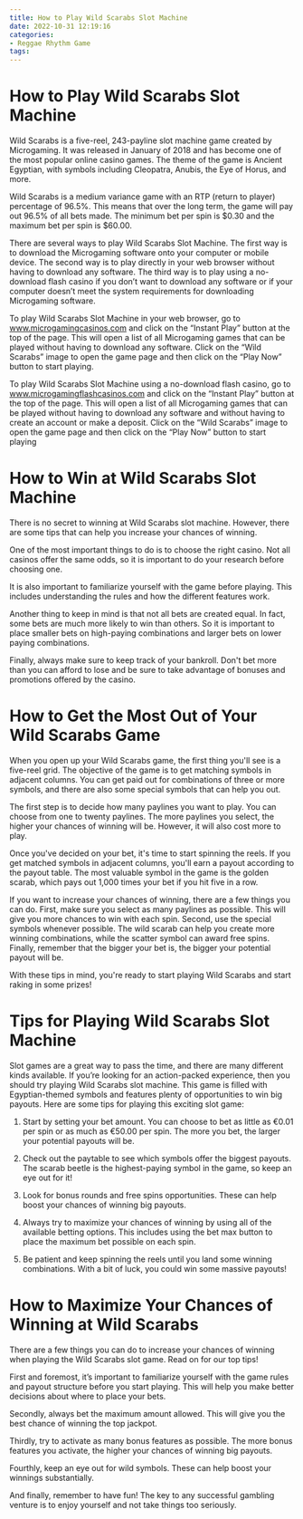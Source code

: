 ```yaml
---
title: How to Play Wild Scarabs Slot Machine
date: 2022-10-31 12:19:16
categories:
- Reggae Rhythm Game
tags:
---
```



#  How to Play Wild Scarabs Slot Machine

Wild Scarabs is a five-reel, 243-payline slot machine game created by Microgaming. It was released in January of 2018 and has become one of the most popular online casino games. The theme of the game is Ancient Egyptian, with symbols including Cleopatra, Anubis, the Eye of Horus, and more.

Wild Scarabs is a medium variance game with an RTP (return to player) percentage of 96.5%. This means that over the long term, the game will pay out 96.5% of all bets made. The minimum bet per spin is $0.30 and the maximum bet per spin is $60.00.

There are several ways to play Wild Scarabs Slot Machine. The first way is to download the Microgaming software onto your computer or mobile device. The second way is to play directly in your web browser without having to download any software. The third way is to play using a no-download flash casino if you don’t want to download any software or if your computer doesn’t meet the system requirements for downloading Microgaming software.

To play Wild Scarabs Slot Machine in your web browser, go to www.microgamingcasinos.com and click on the “Instant Play” button at the top of the page. This will open a list of all Microgaming games that can be played without having to download any software. Click on the “Wild Scarabs” image to open the game page and then click on the “Play Now” button to start playing.

To play Wild Scarabs Slot Machine using a no-download flash casino, go to www.microgamingflashcasinos.com and click on the “Instant Play” button at the top of the page. This will open a list of all Microgaming games that can be played without having to download any software and without having to create an account or make a deposit. Click on the “Wild Scarabs” image to open the game page and then click on the “Play Now” button to start playing

#  How to Win at Wild Scarabs Slot Machine

There is no secret to winning at Wild Scarabs slot machine. However, there are some tips that can help you increase your chances of winning.

One of the most important things to do is to choose the right casino. Not all casinos offer the same odds, so it is important to do your research before choosing one.

It is also important to familiarize yourself with the game before playing. This includes understanding the rules and how the different features work.

Another thing to keep in mind is that not all bets are created equal. In fact, some bets are much more likely to win than others. So it is important to place smaller bets on high-paying combinations and larger bets on lower paying combinations.

Finally, always make sure to keep track of your bankroll. Don't bet more than you can afford to lose and be sure to take advantage of bonuses and promotions offered by the casino.

#  How to Get the Most Out of Your Wild Scarabs Game

When you open up your Wild Scarabs game, the first thing you'll see is a five-reel grid. The objective of the game is to get matching symbols in adjacent columns. You can get paid out for combinations of three or more symbols, and there are also some special symbols that can help you out.

The first step is to decide how many paylines you want to play. You can choose from one to twenty paylines. The more paylines you select, the higher your chances of winning will be. However, it will also cost more to play.

Once you've decided on your bet, it's time to start spinning the reels. If you get matched symbols in adjacent columns, you'll earn a payout according to the payout table. The most valuable symbol in the game is the golden scarab, which pays out 1,000 times your bet if you hit five in a row.

If you want to increase your chances of winning, there are a few things you can do. First, make sure you select as many paylines as possible. This will give you more chances to win with each spin. Second, use the special symbols whenever possible. The wild scarab can help you create more winning combinations, while the scatter symbol can award free spins. Finally, remember that the bigger your bet is, the bigger your potential payout will be.

With these tips in mind, you're ready to start playing Wild Scarabs and start raking in some prizes!

#  Tips for Playing Wild Scarabs Slot Machine

Slot games are a great way to pass the time, and there are many different kinds available. If you’re looking for an action-packed experience, then you should try playing Wild Scarabs slot machine. This game is filled with Egyptian-themed symbols and features plenty of opportunities to win big payouts. Here are some tips for playing this exciting slot game:

1) Start by setting your bet amount. You can choose to bet as little as €0.01 per spin or as much as €50.00 per spin. The more you bet, the larger your potential payouts will be.

2) Check out the paytable to see which symbols offer the biggest payouts. The scarab beetle is the highest-paying symbol in the game, so keep an eye out for it!

3) Look for bonus rounds and free spins opportunities. These can help boost your chances of winning big payouts.

4) Always try to maximize your chances of winning by using all of the available betting options. This includes using the bet max button to place the maximum bet possible on each spin.

5) Be patient and keep spinning the reels until you land some winning combinations. With a bit of luck, you could win some massive payouts!

#  How to Maximize Your Chances of Winning at Wild Scarabs

There are a few things you can do to increase your chances of winning when playing the Wild Scarabs slot game. Read on for our top tips!

First and foremost, it’s important to familiarize yourself with the game rules and payout structure before you start playing. This will help you make better decisions about where to place your bets.

Secondly, always bet the maximum amount allowed. This will give you the best chance of winning the top jackpot.

Thirdly, try to activate as many bonus features as possible. The more bonus features you activate, the higher your chances of winning big payouts.

Fourthly, keep an eye out for wild symbols. These can help boost your winnings substantially.

And finally, remember to have fun! The key to any successful gambling venture is to enjoy yourself and not take things too seriously.